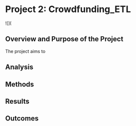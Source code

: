 # Project 2: Crowdfunding_ETL
![](



## Overview and Purpose of the Project 
The project aims to 


## Analysis 


## Methods 



## Results 


## Outcomes 
